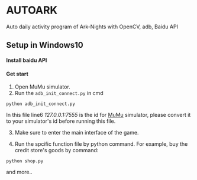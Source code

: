 # AUTOARK
Auto daily activity program of Ark-Nights with OpenCV, adb, Baidu API
## Setup in Windows10

#### Install baidu API
#### Get start
1. Open MuMu simulator.
2. Run the `adb_init_connect.py` in cmd
```
python adb_init_connect.py
```
  In this file line6 _127.0.0.1:7555_ is the id for [MuMu](https://mumu.163.com/) simulator, please convert it to your simulator's id before running this file.

3. Make sure to enter the main interface of the game.

4. Run the spcific function file by python command. For example, buy the credit store's goods by command:
```
python shop.py
```

and more..

